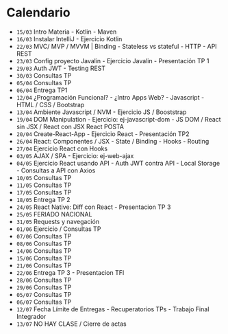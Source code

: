 # Calendario

- `15/03` Intro Materia - Kotlin - Maven
- `16/03` Instalar IntelliJ - Ejercicio Kotlin
- `22/03` MVC/ MVP / MVVM | Binding - Stateless vs stateful - HTTP - API REST
- `23/03` Config proyecto Javalin - Ejercicio Javalin - Presentación TP 1 
- `29/03` Auth JWT - Testing REST
- `30/03` Consultas TP
- `05/04` Consultas TP
- `06/04` Entrega TP1
- `12/04` ¿Programación Funcional? - ¿Intro Apps Web? - Javascript - HTML / CSS / Bootstrap
- `13/04` Ambiente Javascript / NVM - Ejercicio JS / Booststrap
- `19/04` DOM Manipulation - Ejercicio: ej-javascript-dom - JS DOM / React sin JSX / React con JSX React POSTA
- `20/04` Create-React-App - Ejercicio React - Presentación TP2
- `26/04` React: Componentes / JSX - State / Binding - Hooks - Routing
- `27/04` Ejercicio React con Hooks
- `03/05` AJAX / SPA - Ejercicio: ej-web-ajax
- `04/05` Ejercicio React usando API - Auth JWT contra API - Local Storage - Consultas a API con Axios
- `10/05` Consultas TP
- `11/05` Consultas TP
- `17/05` Consultas TP
- `18/05` Entrega TP 2
- `24/05` React Native: Diff con React - Presentacion TP 3
- `25/05` FERIADO NACIONAL
- `31/05` Requests y navegación
- `01/06` Ejercicio / Consultas TP
- `07/06` Consultas TP
- `08/06` Consultas TP
- `14/06` Consultas TP
- `15/06` Consultas TP
- `21/06` Consultas TP
- `22/06` Entrega TP 3 - Presentacion TFI
- `28/06` Consultas TP
- `29/06` Consultas TP
- `05/07` Consultas TP
- `06/07` Consultas TP
- `12/07` Fecha Límite de Entregas - Recuperatorios TPs - Trabajo Final Integrador
- `13/07` NO HAY CLASE / Cierre de actas
